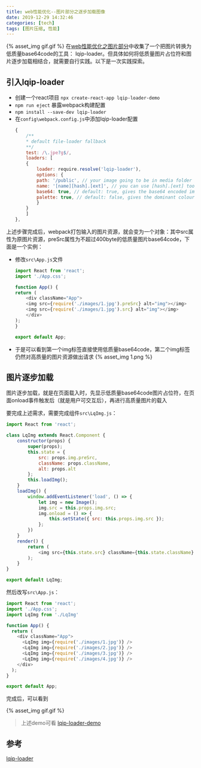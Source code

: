```yaml
---
title: web性能优化--图片部分之逐步加载图像
date: 2019-12-29 14:32:46
categories: [tech]
tags: [图片压缩, 性能]
---
```


{% asset_img gif.gif %}
在[web性能优化之图片部分](https://evanhongyousan.github.io/2019/12/28/img-optimizer/)中收集了一个把图片转换为低质量base64code的工具： lqip-loader。但具体如何将低质量图片占位符和图片逐步加载相结合，就需要自行实践。以下是一次实践探索。

<escape><!-- more --></escape>

## 引入lqip-loader

- 创建一个react项目 `npx create-react-app lqip-loader-demo`
- `npm run eject` 暴露webpack构建配置
- `npm install --save-dev lqip-loader`
- 在`config\webpack.config.js`中添加lqip-loader配置
    ```javascript
    {
        /**
        * default file-loader fallback
        **/
        test: /\.jpe?g$/,
        loaders: [
        {
            loader: require.resolve('lqip-loader'),
            options: {
            path: '/public', // your image going to be in media folder in the output dir
            name: '[name][hash].[ext]', // you can use [hash].[ext] too if you wish,
            base64: true, // default: true, gives the base64 encoded image
            palette: true, // default: false, gives the dominant colours palette
            }
        }
        ]
    },
    ```

上述步骤完成后，webpack打包输入的图片资源，就会变为一个对象：其中src属性为原图片资源，preSrc属性为不超过400byte的低质量图片base64code，下面是一个实例：

- 修改`src\App.js`文件
    ```javascript
    import React from 'react';
    import './App.css';

    function App() {
    return (
        <div className="App">
        <img src={require('./images/1.jpg').preSrc} alt="img"></img>
        <img src={require('./images/1.jpg').src} alt="img"></img>
        </div>
    );
    }

    export default App;
    ```
- 于是可以看到第一个img标签直接使用低质量base64code，第二个img标签仍然对高质量的图片资源做出请求
    {% asset_img 1.png %}

## 图片逐步加载

图片逐步加载，就是在页面载入时，先显示低质量base64code图片占位符，在页面onload事件触发后（就是用户可交互后），再进行高质量图片的载入

要完成上述需求，需要完成组件`src\LqImg.js`：

```javascript
import React from 'react';

class LqImg extends React.Component {
    constructor(props) {
        super(props);
        this.state = {
            src: props.img.preSrc,
            className: props.className,
            alt: props.alt
        };
        this.loadImg();
    }
    loadImg() {
        window.addEventListener('load', () => {
            let img = new Image();
            img.src = this.props.img.src;
            img.onload = () => {
                this.setState({ src: this.props.img.src });
            };
        })
    }
    render() {
        return (
            <img src={this.state.src} className={this.state.className} alt={this.state.alt} />
        );
    }
}

export default LqImg;
```

然后改写`src\App.js`：

```javascript
import React from 'react';
import './App.css';
import LqImg from './LqImg'

function App() {
  return (
    <div className="App">
      <LqImg img={require('./images/1.jpg')} />
      <LqImg img={require('./images/2.jpg')} />
      <LqImg img={require('./images/3.jpg')} />
      <LqImg img={require('./images/4.jpg')} />
    </div>
  );
}

export default App;
```

完成后，可以看到

{% asset_img gif.gif %}

>上述demo可看 [lqip-loader-demo](https://github.com/EvanHongYousan/lqip-loader-demo)

## 参考

[lqip-loader](https://github.com/zouhir/lqip-loader)